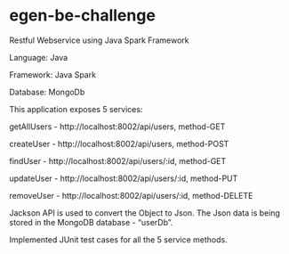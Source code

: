 # egen-be-challenge
Restful Webservice using Java Spark Framework

Language: Java

Framework: Java Spark

Database: MongoDb

This application exposes 5 services:  

getAllUsers - http://localhost:8002/api/users, method-GET

createUser - http://localhost:8002/api/users, method-POST

findUser - http://localhost:8002/api/users/:id, method-GET

updateUser - http://localhost:8002/api/users/:id, method-PUT

removeUser - http://localhost:8002/api/users/:id, method-DELETE

Jackson API is used to convert the Object to Json.
The Json data is being stored in the MongoDB database - “userDb”.

Implemented JUnit test cases for all the 5 service methods.
